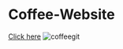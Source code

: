# Coffee-Website
[Click here](https://spoorthip05.github.io/Coffee-Website/index.html)
![coffeegit](https://user-images.githubusercontent.com/101442396/190847567-1adbd23d-9fb6-4f0a-b2b7-432fafb534b7.jpeg)
